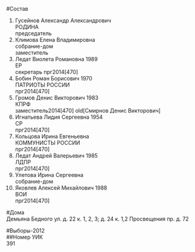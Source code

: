 #Состав  
1. Гусейнов Александр Александрович  
    РОДИНА  
    председатель  
2. Климова Елена Владимировна  
    собрание-дом  
    заместитель  
3. Ледат Виолета Романовна 1989  
    ЕР  
    секретарь прг2014[470]  
4. Бобин Роман Борисович 1970  
    ПАТРИОТЫ РОССИИ  
    прг2014[470]  
5. Громов Денис Викторович 1983  
    КПРФ  
    заместитель2014[470] old[Смирнов Денис Викторович]  
6. Игнатьева Лидия Сергеевна 1954  
    СР  
    прг2014[470]  
7. Кольцова Ирина Евгеньевна  
    КОММУНИСТЫ РОССИИ  
    прг2014[470]  
8. Ледат Андрей Валерьевич 1985  
    ЛДПР  
    прг2014[470]  
9. Улетова Ирина Сергеевна  
    собрание-дом  
10. Яковлев Алексей Михайлович 1988  
    ВОИ  
    прг2014[470]  
  
#Дома  
Демьяна Бедного ул. д. 22 к. 1, 2, 3; д. 24 к. 1,2 Просвещения пр. д. 72  
  
#Выборы-2012  
##Номер УИК  
391  
